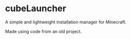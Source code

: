 # cubeLauncher
A simple and lightweight installation manager for Minecraft.

Made using code from an old project.